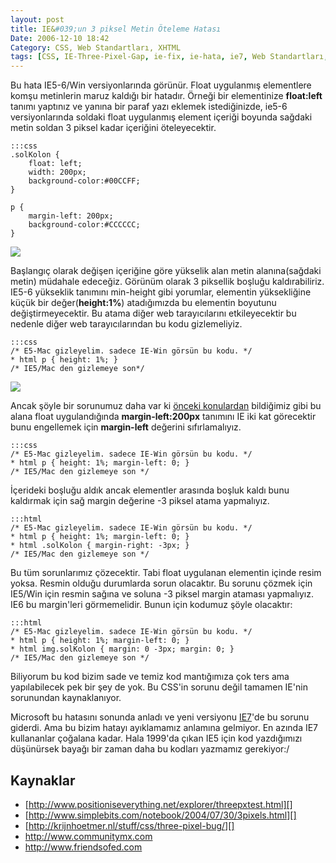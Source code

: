 ```yaml
---
layout: post
title: IE&#039;un 3 piksel Metin Öteleme Hatası
Date: 2006-12-10 18:42
Category: CSS, Web Standartları, XHTML
tags: [CSS, IE-Three-Pixel-Gap, ie-fix, ie-hata, ie7, Web Standartları, XHTML]
---
```


Bu hata IE5-6/Win versiyonlarında görünür. Float uygulanmış elementlere
komşu metinlerin maruz kaldığı bir hatadır. Örneği bir elementinize
**float:left** tanımı yaptınız ve yanına bir paraf yazı eklemek
istediğinizde, ie5-6 versiyonlarında soldaki float uygulanmış element
içeriği boyunda sağdaki metin soldan 3 piksel kadar içeriğini
öteleyecektir.

	:::css
	.solKolon {
		float: left;
		width: 200px;
		background-color:#00CCFF;
	}

	p {
		margin-left: 200px;
		background-color:#CCCCCC;
	}


![][100]

Başlangıç olarak değişen içeriğine göre yükselik alan metin
alanına(sağdaki metin) müdahale edeceğiz. Görünüm olarak 3 piksellik
boşluğu kaldırabiliriz. IE5-6 yükseklik tanımını min-height gibi
yorumlar, elementin yüksekliğine küçük bir değer(**height:1%**)
atadığımızda bu elementin boyutunu değiştirmeyecektir. Bu atama diğer
web tarayıcılarını etkileyecektir bu nedenle diğer web tarayıcılarından
bu kodu gizlemeliyiz.

	:::css
	/* E5-Mac gizleyelim. sadece IE-Win görsün bu kodu. */
	* html p { height: 1%; }
	/* IE5/Mac den gizlemeye son*/

![][1]

Ancak şöyle bir sorunumuz daha var ki [önceki konulardan][] bildiğimiz
gibi bu alana float uygulandığında **margin-left:200px** tanımını IE iki
kat görecektir bunu engellemek için **margin-left** değerini
sıfırlamalıyız.

	:::css
	/* E5-Mac gizleyelim. sadece IE-Win görsün bu kodu. */
	* html p { height: 1%; margin-left: 0; }
	/* IE5/Mac den gizlemeye son */

İçerideki boşluğu aldık ancak elementler arasında boşluk kaldı bunu
kaldırmak için sağ margin değerine -3 piksel atama yapmalıyız.

	:::html
	/* E5-Mac gizleyelim. sadece IE-Win görsün bu kodu. */
	* html p { height: 1%; margin-left: 0; }
	* html .solKolon { margin-right: -3px; }
	/* IE5/Mac den gizlemeye son */


Bu tüm sorunlarımız çözecektir. Tabi float uygulanan elementin içinde
resim yoksa. Resmin olduğu durumlarda sorun olacaktır. Bu sorunu çözmek
için IE5/Win için resmin sağına ve soluna -3 piksel margin ataması
yapmalıyız. IE6 bu margin'leri görmemelidir. Bunun için kodumuz şöyle
olacaktır:

	:::html
	/* E5-Mac gizleyelim. sadece IE-Win görsün bu kodu. */
	* html p { height: 1%; margin-left: 0; }
	* html img.solKolon { margin: 0 -3px; margin: 0; }
	/* IE5/Mac den gizlemeye son */

Biliyorum bu kod bizim sade ve temiz kod mantığımıza çok ters ama
yapılabilecek pek bir şey de yok. Bu CSS'in sorunu değil tamamen IE'nin
sorunundan kaynaklanıyor.

Microsoft bu hatasını sonunda anladı ve yeni versiyonu [IE7][]'de bu
sorunu giderdi. Ama bu bizim hatayı ayıklamamız anlamına gelmiyor. En
azında IE7 kullananlar çoğalana kadar. Hala 1999'da çıkan IE5 için kod
yazdığımızı düşünürsek bayağı bir zaman daha bu kodları yazmamız
gerekiyor:/

## Kaynaklar

-   [http://www.positioniseverything.net/explorer/threepxtest.html][]
-   [http://www.simplebits.com/notebook/2004/07/30/3pixels.html][]
-   [http://krijnhoetmer.nl/stuff/css/three-pixel-bug/][]
-   http://www.communitymx.com
-   http://www.friendsofed.com


  [100]: /dokumanlar/3piksel_sorunu.gif
  [1]: /dokumanlar/3piksel_sorunu2.gif
  [önceki konulardan]: http://www.fatihhayrioglu.com/ieda-ikikat-gorulen-margin-problemi-ve-cozumu/
  [IE7]: http://www.fatihhayrioglu.com/internet-explorer-7-ve-css/
  [http://www.positioniseverything.net/explorer/threepxtest.html]: http://www.positioniseverything.net/explorer/threepxtest.html
  [http://www.simplebits.com/notebook/2004/07/30/3pixels.html]: http://www.simplebits.com/notebook/2004/07/30/3pixels.html
  [http://krijnhoetmer.nl/stuff/css/three-pixel-bug/]: http://krijnhoetmer.nl/stuff/css/three-pixel-bug/
